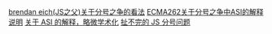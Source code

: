 [brendan eich(JS之父)关于分号之争的看法](https://brendaneich.com/2012/04/the-infernal-semicolon/)
[ECMA262关于分号之争中ASI的解释说明](https://www.ecma-international.org/ecma-262/#sec-automatic-semicolon-insertion)
[关于 ASI 的解释，略微学术化](http://inimino.org/~inimino/blog/javascript_semicolons)
[扯不完的 JS 分号问题](https://juejin.im/post/5aa72d526fb9a028d0431ae0)
